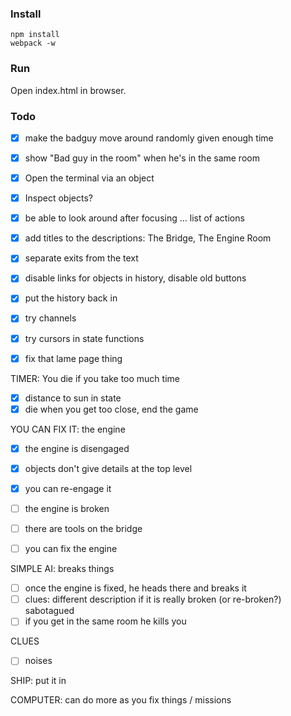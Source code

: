 ### Install

    npm install
    webpack -w

### Run

Open index.html in browser.


### Todo

- [x] make the badguy move around randomly given enough time
- [x] show "Bad guy in the room" when he's in the same room

- [x] Open the terminal via an object
- [x] Inspect objects?

- [x] be able to look around after focusing ... list of actions
- [x] add titles to the descriptions: The Bridge, The Engine Room

- [x] separate exits from the text
- [x] disable links for objects in history, disable old buttons

- [x] put the history back in
- [x] try channels
- [x] try cursors in state functions

- [x] fix that lame page thing

TIMER: You die if you take too much time
- [x] distance to sun in state
- [x] die when you get too close, end the game

YOU CAN FIX IT: the engine
- [x] the engine is disengaged
- [x] objects don't give details at the top level
- [x] you can re-engage it

- [ ] the engine is broken
- [ ] there are tools on the bridge
- [ ] you can fix the engine

SIMPLE AI: breaks things
- [ ] once the engine is fixed, he heads there and breaks it
- [ ] clues: different description if it is really broken (or re-broken?) sabotagued
- [ ] if you get in the same room he kills you

CLUES
- [ ] noises

SHIP: put it in

COMPUTER: can do more as you fix things / missions

